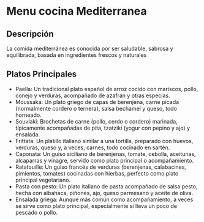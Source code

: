 # Menu cocina Mediterranea

## Descripción
La comida mediterránea es conocida por ser saludable, sabrosa y equilibrada, basada en ingredientes frescos y naturales

## Platos Principales
- Paella: Un tradicional plato español de arroz cocido con mariscos, pollo, conejo y verduras, acompañado de azafrán y otras especias.
- Moussaka: Un plato griego de capas de berenjena, carne picada (normalmente cordero o ternera), salsa bechamel y queso, todo horneado.
- Souvlaki: Brochetas de carne (pollo, cerdo o cordero) marinada, típicamente acompañadas de pita, tzatziki (yogur con pepino y ajo) y ensalada.
- Frittata: Un platillo italiano similar a una tortilla, preparado con huevos, verduras, queso y, a veces, carnes, todo cocinado en sartén.
- Caponata: Un guiso siciliano de berenjenas, tomate, cebolla, aceitunas, alcaparras y vinagre, servido como plato principal o acompañamiento.
- Ratatouille: Un guiso francés de verduras (berenjenas, calabacines, pimientos, tomates) cocinadas con hierbas, perfecto como plato principal vegetariano.
- Pasta con pesto: Un plato italiano de pasta acompañado de salsa pesto, hecha con albahaca, piñones, ajo, queso parmesano y aceite de oliva.
- Ensalada griega: Aunque más común como acompañamiento, a veces se sirve como plato principal, especialmente si lleva un poco de pescado o pollo.
